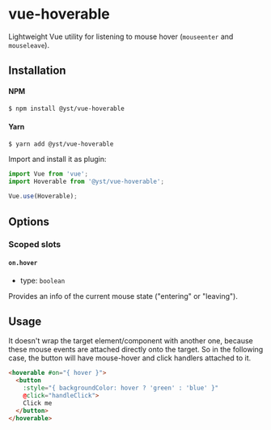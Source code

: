 # vue-hoverable
Lightweight Vue utility for listening to mouse hover (`mouseenter` and `mouseleave`).

## Installation

#### NPM
```bash
$ npm install @yst/vue-hoverable
```

#### Yarn
```bash
$ yarn add @yst/vue-hoverable
```

Import and install it as plugin:

```js
import Vue from 'vue';
import Hoverable from '@yst/vue-hoverable';

Vue.use(Hoverable);
```

## Options

### Scoped slots

#### `on.hover`  
- type: `boolean`

Provides an info of the current mouse state ("entering" or "leaving").


## Usage
It doesn't wrap the target element/component with another one, because these mouse events are attached directly onto the target. So in the following case, the button will have mouse-hover and click handlers attached to it. 

```html
<hoverable #on="{ hover }">
  <button 
    :style="{ backgroundColor: hover ? 'green' : 'blue' }"
    @click="handleClick">
    Click me
  </button>
</hoverable>
```
